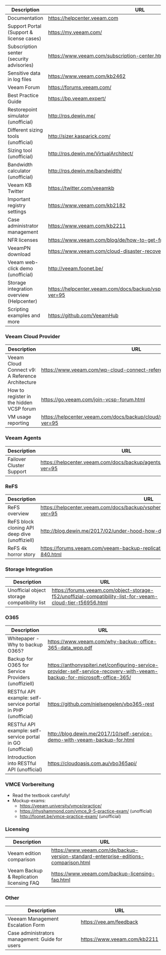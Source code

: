 Description | URL
------------ | -------------
Documentation | https://helpcenter.veeam.com 
Support Portal (Support & license cases) | https://my.veeam.com/ 
Subscription senter (security advisories) | https://www.veeam.com/subscription-center.html 
Sensitive data in log files | https://www.veeam.com/kb2462
Veeam Forum | https://forums.veeam.com/ 
Best Practice Guide | https://bp.veeam.expert/
Restorepoint simulator (unofficial) | http://rps.dewin.me/ 
Different sizing tools (unofficial) | http://sizer.kasparick.com/ 
Sizing tool (unofficial) | http://rps.dewin.me/VirtualArchitect/ 
Bandwidth calculator (unofficial) | http://rps.dewin.me/bandwidth/
Veeam KB Twitter | https://twitter.com/veeamkb
Important registry settings | https://www.veeam.com/kb2182 
Case administrator management | https://www.veeam.com/kb2211 
NFR licenses | https://www.veeam.com/blog/de/how-to-get-free-veeam-nfr-key.html 
VeeamPN download | https://www.veeam.com/cloud-disaster-recovery-azure-download.html 
Veeam web-click demo (unofficial) | http://veeam.foonet.be/ 
Storage integration overview (Helpcenter) | https://helpcenter.veeam.com/docs/backup/vsphere/storage_integration.html?ver=95
Scripting examples and more | https://github.com/VeeamHub

### Veeam Cloud Provider
Description | URL
------------ | -------------
Veeam Cloud Connect v9: A Reference Architecture | https://www.veeam.com/wp-cloud-connect-reference-architecture-v9.html
How to register in the hidden VCSP forum | https://go.veeam.com/join-vcsp-forum.html
VM usage reporting | https://helpcenter.veeam.com/docs/backup/cloud/sp_license_usage_report.html?ver=95

### Veeam Agents
Description | URL
------------ | -------------
Failover Cluster Support | https://helpcenter.veeam.com/docs/backup/agents/cluster_support.html?ver=95

### ReFS
Description | URL
------------ | -------------
ReFS overview | https://helpcenter.veeam.com/docs/backup/vsphere/backup_repository_block_cloning.html?ver=95 
ReFS block cloning API deep dive (unoffiziell) | http://blog.dewin.me/2017/02/under-hood-how-does-refs-block-cloning.html
ReFS 4k horror story | https://forums.veeam.com/veeam-backup-replication-f2/refs-4k-horror-story-t40629-840.html

### Storage Integration
Description | URL
------------ | -------------
Unofficial object storage compatibility list | https://forums.veeam.com/object-storage-f52/unoffizial-compatibility-list-for-veeam-cloud-tier-t56956.html

### O365
Description | URL
------------ | -------------
Whitepaper - Why to backup O365? | https://www.veeam.com/why-backup-office-365-data_wpp.pdf 
Backup for O365 for Service Providers (unoffiziell) | https://anthonyspiteri.net/configuring-service-provider-self-service-recovery-with-veeam-backup-for-microsoft-office-365/ 
RESTful API example: self-service portal in PHP (unofficial)| https://github.com/nielsengelen/vbo365-rest
RESTful API example: self-service portal in GO (unofficial)| http://blog.dewin.me/2017/10/self-service-demo-with-veeam-backup-for.html 
Introduction into RESTful API (unofficial) | https://cloudoasis.com.au/vbo365api/ 

### VMCE Vorbereitung
* Read the textbook carefully!
* Mockup-exams:
  - https://veeam.university/vmce/practice/ 
  - https://rhyshammond.com/vmce_9-5-practice-exam/ (unofficial)
  - http://foonet.be/vmce-practice-exam/  (unofficial)

### Licensing
Description | URL
------------ | -------------
Veeam edition comparison | https://www.veeam.com/de/backup-version-standard-enterprise-editions-comparison.html
Veeam Backup & Replication licensing FAQ | https://www.veeam.com/backup-licensing-faq.html

### Other
Description | URL
------------ | -------------
Veeeam Management Escalation Form | https://vee.am/feedback
Case administrators management: Guide for users | https://www.veeam.com/kb2211
